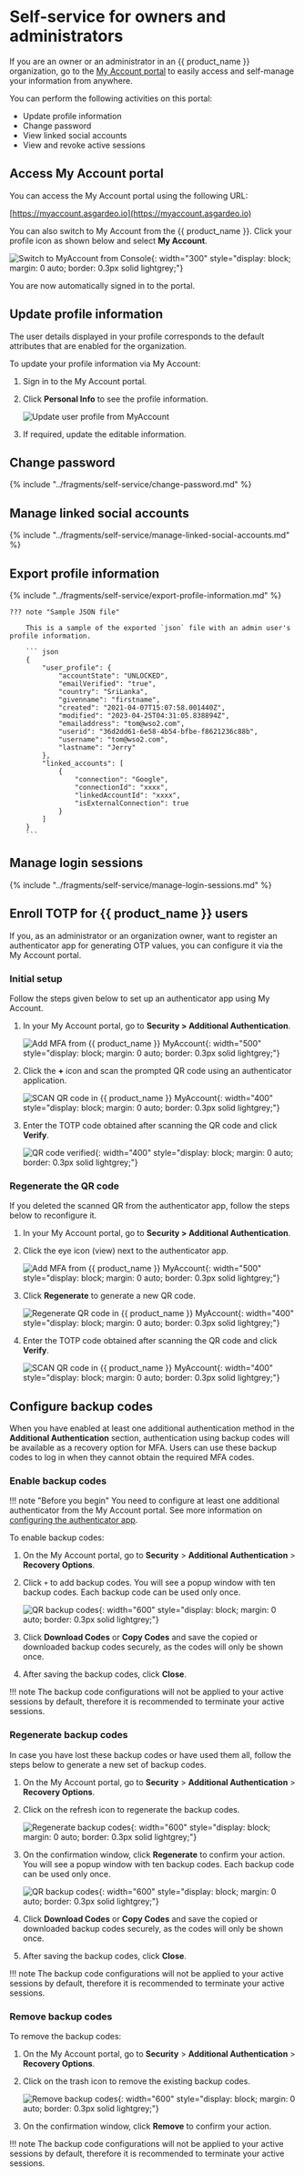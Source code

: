# Self-service for owners and administrators

If you are an owner or an administrator in an {{ product_name }} organization, go to the [My Account portal](https://myaccount.asgardeo.io) to easily access and self-manage your information from anywhere.

You can perform the following activities on this portal:
- Update profile information
- Change password
- View linked social accounts
- View and revoke active sessions

## Access My Account portal

You can access the My Account portal using the following URL:

[https://myaccount.asgardeo.io](https://myaccount.asgardeo.io)

You can also switch to My Account from the {{ product_name }}. Click your profile icon as shown below and select **My Account**.

![Switch to MyAccount from Console]({{base_path}}/assets/img/guides/organization/self-service/myaccount/switch-to-myaccount.png){: width="300" style="display: block; margin: 0 auto; border: 0.3px solid lightgrey;"}

You are now automatically signed in to the portal.

## Update profile information

The user details displayed in your profile corresponds to the default attributes that are enabled for the organization.

To update your profile information via My Account:

1. Sign in to the My Account portal.
2. Click **Personal Info** to see the profile information.

   ![Update user profile from MyAccount]({{base_path}}/assets/img/guides/organization/self-service/myaccount/update-profile-info.png)

3. If required, update the editable information.

## Change password

{% include "../fragments/self-service/change-password.md" %}

## Manage linked social accounts

{% include "../fragments/self-service/manage-linked-social-accounts.md" %}

## Export profile information

{% include "../fragments/self-service/export-profile-information.md" %}

    ??? note "Sample JSON file"
        
        This is a sample of the exported `json` file with an admin user's profile information.

        ``` json
        {
            "user_profile": {
                "accountState": "UNLOCKED",
                "emailVerified": "true",
                "country": "SriLanka",
                "givenname": "firstname",
                "created": "2021-04-07T15:07:58.001440Z",
                "modified": "2023-04-25T04:31:05.838894Z",
                "emailaddress": "tom@wso2.com",
                "userid": "36d2dd61-6e58-4b54-bfbe-f8621236c88b",
                "username": "tom@wso2.com",
                "lastname": "Jerry"
            },
            "linked_accounts": [
                {
                    "connection": "Google",
                    "connectionId": "xxxx",
                    "linkedAccountId": "xxxx",
                    "isExternalConnection": true
                }
            ]
        }
        ```

## Manage login sessions

{% include "../fragments/self-service/manage-login-sessions.md" %}

## Enroll TOTP for {{ product_name }} users

If you, as an administrator or an organization owner, want to register an authenticator app for generating OTP values, you can configure it via the My Account portal.

### Initial setup

Follow the steps given below to set up an authenticator app using My Account.

1. In your My Account portal, go to **Security > Additional Authentication**.

    ![Add MFA from {{ product_name }} MyAccount]({{base_path}}/assets/img/guides/mfa/totp/add-mfa-via-myaccount.png){: width="500" style="display: block; margin: 0 auto; border: 0.3px solid lightgrey;"}

2. Click the **+** icon and scan the prompted QR code using an authenticator application.

    ![SCAN QR code in {{ product_name }} MyAccount]({{base_path}}/assets/img/guides/mfa/totp/scan-qr-code-via-myaccount.png){: width="400" style="display: block; margin: 0 auto; border: 0.3px solid lightgrey;"}

3. Enter the TOTP code obtained after scanning the QR code and click **Verify**.

    ![QR code verified]({{base_path}}/assets/img/guides/mfa/totp/verification-message-qr-code-via-myaccount.png){: width="400" style="display: block; margin: 0 auto; border: 0.3px solid lightgrey;"}


### Regenerate the QR code

If you deleted the scanned QR from the authenticator app, follow the steps below to reconfigure it.

1. In your My Account portal, go to **Security > Additional Authentication**.

2. Click the eye icon (view) next to the authenticator app.

    ![Add MFA from {{ product_name }} MyAccount]({{base_path}}/assets/img/guides/mfa/totp/regenerate-mfa-via-myaccount.png){: width="500" style="display: block; margin: 0 auto; border: 0.3px solid lightgrey;"}

3. Click **Regenerate** to generate a new QR code.

    ![Regenerate QR code in {{ product_name }} MyAccount]({{base_path}}/assets/img/guides/mfa/totp/regenerate-qr-codes.png){: width="400" style="display: block; margin: 0 auto; border: 0.3px solid lightgrey;"}

3. Enter the TOTP code obtained after scanning the QR code and click **Verify**.

    ![SCAN QR code in {{ product_name }} MyAccount]({{base_path}}/assets/img/guides/mfa/totp/verify-qr-code-via-myaccount.png){: width="400" style="display: block; margin: 0 auto; border: 0.3px solid lightgrey;"}

## Configure backup codes

When you have enabled at least one additional authentication method in the **Additional Authentication** section, authentication using backup codes will be available as a recovery option for MFA. Users can use these backup codes to log in when they cannot obtain the required MFA codes.

### Enable backup codes

!!! note "Before you begin"
    You need to configure at least one additional authenticator from the My Account portal. See more information on [configuring the authenticator app](#initial-setup).

To enable backup codes:

1. On the My Account portal, go to **Security** > **Additional Authentication** > **Recovery Options**.
2. Click `+` to add backup codes.
    You will see a popup window with ten backup codes. Each backup code can be used only once.

    ![QR backup codes]({{base_path}}/assets/img/guides/mfa/backup-codes/backup-codes-via-myaccount.png){: width="600" style="display: block; margin: 0 auto; border: 0.3px solid lightgrey;"}

3. Click **Download Codes** or **Copy Codes** and save the copied or downloaded backup codes securely, as the codes will only be shown once.
4. After saving the backup codes, click **Close**.

!!! note
    The backup code configurations will not be applied to your active sessions by default, therefore it is recommended to terminate your active sessions.

### Regenerate backup codes

In case you have lost these backup codes or have used them all, follow the steps below to generate a new set of backup codes.

1. On the My Account portal, go to **Security** > **Additional Authentication** > **Recovery Options**.
2. Click on the refresh icon to regenerate the backup codes.

    ![Regenerate backup codes]({{base_path}}/assets/img/guides/mfa/backup-codes/regenerate-backup-codes.png){: width="600" style="display: block; margin: 0 auto; border: 0.3px solid lightgrey;"}

3. On the confirmation window, click **Regenerate** to confirm your action.
    You will see a popup window with ten backup codes. Each backup code can be used only once.

    ![QR backup codes]({{base_path}}/assets/img/guides/mfa/backup-codes/backup-codes-via-myaccount.png){: width="600" style="display: block; margin: 0 auto; border: 0.3px solid lightgrey;"}

4. Click **Download Codes** or **Copy Codes** and save the copied or downloaded backup codes securely, as the codes will only be shown once.
5. After saving the backup codes, click **Close**.

!!! note
    The backup code configurations will not be applied to your active sessions by default, therefore it is recommended to terminate your active sessions.

### Remove backup codes
To remove the backup codes:

1. On the My Account portal, go to **Security** > **Additional Authentication** > **Recovery Options**.
2. Click on the trash icon to remove the existing backup codes.

    ![Remove backup codes]({{base_path}}/assets/img/guides/mfa/backup-codes/remove-backup-codes.png){: width="600" style="display: block; margin: 0 auto; border: 0.3px solid lightgrey;"}

3. On the confirmation window, click **Remove** to confirm your action.

!!! note
    The backup code configurations will not be applied to your active sessions by default, therefore it is recommended to terminate your active sessions.
